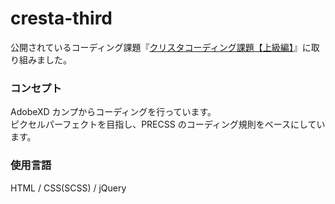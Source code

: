 # cresta-third

公開されているコーディング課題『[クリスタコーディング課題【上級編】](https://pengi-n.co.jp/blog/coding-practice3/)』に取り組みました。

### コンセプト

AdobeXD カンプからコーディングを行っています。  
ピクセルパーフェクトを目指し、PRECSS のコーディング規則をベースにしています。

### 使用言語

HTML / CSS(SCSS) / jQuery
